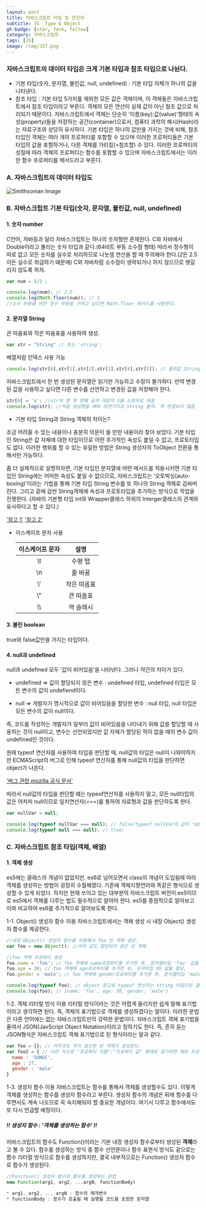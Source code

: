 ```yaml
---
layout: post
title: 자바스크립트 타입 및 연산자
subtitle: JS _Type & Object
gh-badge: [star, fork, follow]
category: 자바스크립트
tags: [JS]
image: /img/JST.png
---
```


### 자바스크립트의 데이터 타입은 크게 기본 타입과 참조 타입으로 나뉜다.



  * 기본 타입(숫자, 문자열, 불린값, null, undefined) : 기본 타입 자체가 하나의 값을 나타낸다.
  * 참조 타입 : 기본 타입 5가지를 제외한 모든 값은 객체이며, 이 객체들은 자바스크립트에서 참조 타입이라고 부른다. 객체의 모든 연산이 실제 값이 아닌 참조 값으로 처리되기 때문이다. 자바스크립트에서 객체는 단순히 '이름(key):값(value)'형태의 속성(property)들을 저장하는 공간(container)으로서, 컴퓨터 과학의 해시(Hash)라는 자료구조와 상당히 유사하다. 기본 타입은 하나의 값만을 가지는 것에 비해, 참조 타입인 객체는 여러 개의 프로퍼티를 포함할 수 있으며 이러한 프로퍼티들은 기본 타입의 값을 포함하거나, 다른 객체를 가리킬(=참조할) 수 있다. 이러한 프로퍼티의 성질에 따라 객체의 프로퍼티는 함수를 포함할 수 있으며 자바스크립트에서는 이러한 함수 프로퍼티를 메서드라고 부른다.


### A. 자바스크립트의 데이터 타입도

![Smithsonian Image](http://cfile3.uf.tistory.com/image/231BA04D54C99DBD10DD88)

### B. 자바스크립트 기본 타입(숫자, 문자열, 불린값, null, undefined)


#### 1. 숫자 number

C언어, 자바등과 달리 자바스크립트는 하나의 숫자형만 존재한다. C와 자바에서 Double이라고 불리는 숫자 타입과 같다.(64비트 부동 소수점 형태) 따라서 정수형이 따로 없고 모든 숫자를 실수로 처리하므로 나눗셈 연산을 할 때 주의해야 한다.(2든 2.5이든 실수로 취급하기 떄문에) C와 자바차럼 소수점이 생략되거나 하지 않으므로 헷갈리지 않도록 하자.

~~~javascript
var num = 5/2 ;

console.log(num); // 2.5
console.log(Math.floor(num)); // 2
//소수 부분을 버린 정수 부분을 구하고 싶다면 Math.floor 메서드를 사용한다.
~~~


#### 2. 문자열 String


큰 따옴표와 작은 따옴표를 사용하여 생성.

~~~javascript
var str = "String" // 또는 'string';
~~~

배열처럼 인덱스 사용 가능

~~~javascript
console.log(str[0],str[1],str[2],str[3],str[4],str[5]); // 출력값 String
~~~

자바스크립트에서 한 번 생성된 문자열은 읽기만 가능하고 수정이 불가하다. 만약 변경된 값을 사용하고 싶다면 다른 변수를 선언하고 변경된 값을 저장해야 한다.

~~~javascript
str[0] = 's'; //str의 맨 첫 번째 글자 대문자 S를 소문자로 바꿈
console.log(str); //처음 생성했을 때와 마찬가지로 String 출력. 즉 변경되지 않음
~~~


* 기본 타입 String과 String 객체의 차이는?

조금 어려울 수 있는 내용이나 충분히 의문이 들 만한 내용이라 찾아 보았다. 기본 타입인 String은 값 자체에 대한 타입이므로 어떤 추가적인 속성도 붙일 수 없고, 프로토타입도 없다. 이러한 행위를 할 수 있는 유일한 방법은 String 생성자의 ToObject 전환을 통해서만 가능하다.

좀 더 실제적으로 설명하자면, 기본 타입인 문자열에 어떤 메서드를 적용시키면 기본 타입인 String에는 어떠한 속성도 붙일 수 없으므로, 자바스크립트는 '오토박싱(auto-boxing)'이라는 기법을 통해 기본 타입 String 변수를 또 하나의 String 객체로 감싸버린다. 그리고 겉에 감싼 String객체에 속성과 프로토타입을 추가하는 방식으로 작업을 진행한다. (자바의 기본형 타입 int와 Wrapper클래스 하위의 Interger클래스의 관계와 유사하다고 할 수 있다.)


['참고 1'](https://stackoverflow.com/questions/2051833/difference-between-the-javascript-string-type-and-string-object)
['참고 2'](https://stackoverflow.com/questions/17256182/what-is-the-difference-between-string-literals-and-string-objects-in-javascript)

* 이스케이프 문자 사용

    | 이스케이프 문자 |    설명     |
    | :-------------: | :---------: |
    |       \t        |   수평 탭   |
    |       \n        |   줄 바꿈   |
    |       \\'       | 작은 따옴표 |
    |       \\"       |  큰 따옴표  |
    |       \\\       |  역 슬래시  |


#### 3. 불린 boolean

true와 false값만을 가지는 타입이다.

#### 4. null과 undefined

null과 undefined 모두 '값이 비어있음'을 나타낸다. 그러나 약간의 차이가 있다.

* undefined => 값이 할당되지 않은 변수 : undefined 타입, undefined 타입은 모든 변수의 값이 undefiend이다.

* null => 개발자가 명시적으로 값이 비어있음을 할당한 변수 : null 타입, null 타입은 모든 변수의 값이 null이다.

즉, 코드를 작성하는 개발자가 일부러 값이 비어있음을 나타내기 위해 값을 할당할 때 사용하는 것이 null이고, 변수는 선언되었지만 값 자체가 할당된 적이 없을 때의 변수 값이 undefined인 것이다.

원래 typeof 연산자를 사용하여 타입을 판단할 때, null값의 타입은 null이 나와야하지만 ECMAScript의 버그로 인해 typeof 연산자를 통해 null값의 타입을 판단하면 object가 나온다.

['버그 관련 mozilla 공식 문서'](https://developer.mozilla.org/ko/docs/Web/JavaScript/Reference/Global_Objects/null)

따라서 null값의 타입을 판단할 떄는 typeof연산자를 사용하지 말고, 모든 null타입의 값은 어차피 null이므로 일치연산자(===)를 통하여 자료형과 값을 판단하도록 한다.

~~~javascript
var nullVar = null;

console.log(typeof nullVar === null); // false(typeof nullVar의 값이 "object"라는 문자열로 나오므로 null과 타입과 값 모두 다르다.)
console.log(typeof null === null); // true;

~~~

### C. 자바스크립트 참조 타입(객체, 배열)

#### 1. 객체 생성

es5에는 클래스의 개념이 없었지만, es6로 넘어오면서 class의 개념이 도입됨에 따라 객체를 생성하는 방법이 굉장히 수월해졌다. 기존에 객체지향언어와 똑같은 형식으로 생성할 수 있게 되었다. 하지만 현재 쓰이고 있는 대부분의 자바스크립트 버전이 es5이므로 es5에서 객체를 다루는 법도 필수적으로 알아야 한다. es5를 중점적으로 알아보고 이와 비교하여 es6를 추가적으로 알아보도록 한다.

1-1. Object() 생성자 함수 이용
자바스크립트에서는 객체 생성 시 내장 Object() 생성자 함수를 제공한다.
~~~javascript
//내장 Object() 생성자 함수를 이용해서 foo 빈 객체 생성.
var foo = new Object(); //아무 값도 할당되지 않은 빈 객체

//foo 객체 프로퍼티 생성
foo.name = 'foo'; // foo 객체에 name프로퍼티를 추가한 후, 문자열타입 'foo' 값을 할당.
foo.age = 30; // foo 객체에 age프로퍼티를 추가한 후, 숫자타입 30 값을 할당.
foo.gender = 'male'; // foo 객체에 gender프로퍼티를 추가한 후, 문자열타입 'male' 값을 할당

console.log(typeof foo); // object 참고로 typeof 연산자는 string 타입으로 결과를 반환한다.
console.log(foo); // {name: 'foo', age: 30, gender: 'male'}
~~~

1-2. 객체 리터럴 방식 이용
리터럴 방식이라는 것은 어렵게 들리지만 쉽게 말해 표기법이라고 생각하면 된다. 즉, 객체의 표기법으로 객체를 생성하겠다는 말이다. 이러한 문법은 다른 언어에는 없는 자바스크립트만의 강력한 문법이다. 자바스크립트 객체 표기법을 줄여서 JSON(JavScript Object Notation)이라고 칭하기도 한다. 즉, 흔히 듣는 JSON형식은 자바스크립트 객체 표기법으로 된 형식이라는 말과 같다.

~~~javascript
var foo = {}; // 아무것도 적지 않으면 빈 객체가 생성된다.
var foo2 = { // 이런 식으로 "프로퍼티 이름":"프로퍼티 값" 형태로 표기하면 해당 프로퍼티가 추가된 객체를 생성할 수 있다. 프로퍼티 이름은 문자열이나 숫자가 올 수 있다. 값으로는 자바스크립트의 값을 나타내는 어떤 표현식도 올 수 없으며, 이 값이 함수일 경우 이러한 프로퍼티를 메서드라고 부른다.
  name : 'SONGC',
  age : 27,
  gender : 'male'
}
~~~

1-3. 생성자 함수 이용
자바스크립트는 함수를 통해서 객체를 생성할수도 있다. 이렇게 객체를 생성하는 함수를 생성자 함수라고 부른다. 생성자 함수의 개념은 뒤에 함수를 다루면서도 계속 나오므로 꼭 숙지해둬야 할 중요한 개념이다. 여기서 다루고 함수에서도 또 다시 언급할 예정이다.

##### !! 생성자 함수 : '객체를 생성하는 함수' !!
자바스크립트의 함수도 Function()이라는 기본 내장 생성자 함수로부터 생성된 **객체**라고 볼 수 있다. 함수를 생성하는 방식 중 함수 선언문이나 함수 표현식 방식도 겉으로는 함수 리터럴 방식으로 함수를 생성하지만, 결국 내부적으로는 Function() 생성자 함수로 함수가 생성된다.

~~~javascript
//Function() 생성자 함수로 함수를 생성하는 문법
new Function(arg1, arg2, ...argN, functionBody)

* arg1, arg2, .., argN : 함수의 매개변수
* functionBody : 함수가 호출될 때 실행될 코드를 포함한 문자열
~~~

###



###
